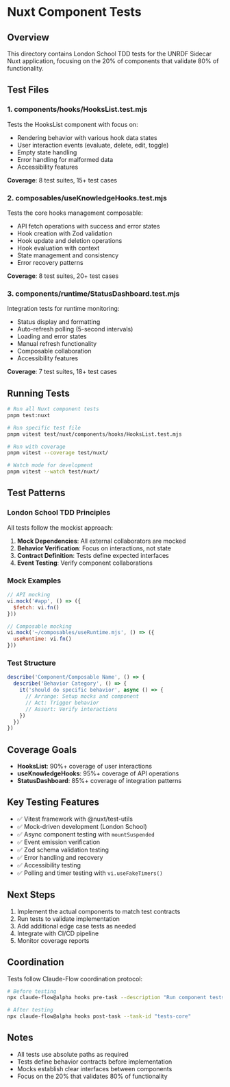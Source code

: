 # Nuxt Component Tests

## Overview

This directory contains London School TDD tests for the UNRDF Sidecar Nuxt application, focusing on the 20% of components that validate 80% of functionality.

## Test Files

### 1. **components/hooks/HooksList.test.mjs**
Tests the HooksList component with focus on:
- Rendering behavior with various hook data states
- User interaction events (evaluate, delete, edit, toggle)
- Empty state handling
- Error handling for malformed data
- Accessibility features

**Coverage**: 8 test suites, 15+ test cases

### 2. **composables/useKnowledgeHooks.test.mjs**
Tests the core hooks management composable:
- API fetch operations with success and error states
- Hook creation with Zod validation
- Hook update and deletion operations
- Hook evaluation with context
- State management and consistency
- Error recovery patterns

**Coverage**: 8 test suites, 20+ test cases

### 3. **components/runtime/StatusDashboard.test.mjs**
Integration tests for runtime monitoring:
- Status display and formatting
- Auto-refresh polling (5-second intervals)
- Loading and error states
- Manual refresh functionality
- Composable collaboration
- Accessibility features

**Coverage**: 7 test suites, 18+ test cases

## Running Tests

```bash
# Run all Nuxt component tests
pnpm test:nuxt

# Run specific test file
pnpm vitest test/nuxt/components/hooks/HooksList.test.mjs

# Run with coverage
pnpm vitest --coverage test/nuxt/

# Watch mode for development
pnpm vitest --watch test/nuxt/
```

## Test Patterns

### London School TDD Principles

All tests follow the mockist approach:

1. **Mock Dependencies**: All external collaborators are mocked
2. **Behavior Verification**: Focus on interactions, not state
3. **Contract Definition**: Tests define expected interfaces
4. **Event Testing**: Verify component collaborations

### Mock Examples

```javascript
// API mocking
vi.mock('#app', () => ({
  $fetch: vi.fn()
}))

// Composable mocking
vi.mock('~/composables/useRuntime.mjs', () => ({
  useRuntime: vi.fn()
}))
```

### Test Structure

```javascript
describe('Component/Composable Name', () => {
  describe('Behavior Category', () => {
    it('should do specific behavior', async () => {
      // Arrange: Setup mocks and component
      // Act: Trigger behavior
      // Assert: Verify interactions
    })
  })
})
```

## Coverage Goals

- **HooksList**: 90%+ coverage of user interactions
- **useKnowledgeHooks**: 95%+ coverage of API operations
- **StatusDashboard**: 85%+ coverage of integration patterns

## Key Testing Features

- ✅ Vitest framework with @nuxt/test-utils
- ✅ Mock-driven development (London School)
- ✅ Async component testing with `mountSuspended`
- ✅ Event emission verification
- ✅ Zod schema validation testing
- ✅ Error handling and recovery
- ✅ Accessibility testing
- ✅ Polling and timer testing with `vi.useFakeTimers()`

## Next Steps

1. Implement the actual components to match test contracts
2. Run tests to validate implementation
3. Add additional edge case tests as needed
4. Integrate with CI/CD pipeline
5. Monitor coverage reports

## Coordination

Tests follow Claude-Flow coordination protocol:

```bash
# Before testing
npx claude-flow@alpha hooks pre-task --description "Run component tests"

# After testing
npx claude-flow@alpha hooks post-task --task-id "tests-core"
```

## Notes

- All tests use absolute paths as required
- Tests define behavior contracts before implementation
- Mocks establish clear interfaces between components
- Focus on the 20% that validates 80% of functionality
